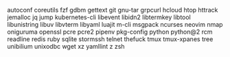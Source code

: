 autoconf
coreutils
fzf
gdbm
gettext
git
gnu-tar
grpcurl
hcloud
htop
httrack
jemalloc
jq
jump
kubernetes-cli
libevent
libidn2
libtermkey
libtool
libunistring
libuv
libvterm
libyaml
luajit
m-cli
msgpack
ncurses
neovim
nmap
oniguruma
openssl
pcre
pcre2
pipenv
pkg-config
python
python@2
rcm
readline
redis
ruby
sqlite
stormssh
telnet
thefuck
tmux
tmux-xpanes
tree
unibilium
unixodbc
wget
xz
yamllint
z
zsh
